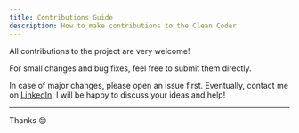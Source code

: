 ```yaml
---
title: Contributions Guide
description: How to make contributions to the Clean Coder
---
```


All contributions to the project are very welcome!

For small changes and bug fixes, feel free to submit them directly.

In case of major changes, please open an issue first. Eventually, contact me on [LinkedIn](https://www.linkedin.com/in/grigorij-ai-developer/). I will be happy to discuss your ideas and help!

---
Thanks 😊
